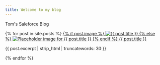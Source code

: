 ```yaml
---
title: Welcome to my blog
---
```

Tom's Saleforce Blog
<div>
{% for post in site.posts %}  
        <a href="{{ site.baseurl }}{{ post.url }}" class="block">
                <!-- Post Image -->
                {% if post.image %}
                <img src="{{ post.image | relative_url }}" alt="{{ post.title }}" class="w-full h-48 object-cover">
                {% else %}
                <!-- Placeholder image if no image is defined in the post's front matter -->
                <img src="https://placehold.co/600x400/22c55e/ffffff?text=No+Image" alt="Placeholder image for {{ post.title }}" class="w-full h-48 object-cover bg-gray-200 flex items-center justify-center text-gray-500 text-sm">
                {% endif %}
            </a>
        <a href="{{ site.baseurl }}{{ post.url }}">{{ post.title }}</a>
        <p>
            {{ post.excerpt | strip_html | truncatewords: 30 }}
        </p>
{% endfor %}  
</div>
